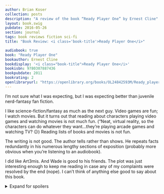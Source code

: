 ```yaml
---
author: Brian Koser
collection: posts
description: "A review of the book “Ready Player One” by Ernest Cline"
layout: book.swig
pubdate: 2016-05-26
section: journal
tags: book reviews fiction sci-fi
title: "Book Review: <i class='book-title'>Ready Player One</i>"

audiobook: true
book: "Ready Player One"
bookauthor: Ernest Cline
bookdisplay: '<i class="book-title">Ready Player One</i>'
bookisbn: 9780307887436
bookpubdate: 2011
bookrating: 2
openlibraryurl: "https://openlibrary.org/books/OL24842593M/Ready_player_one"
---
```

I’m not sure what I was expecting, but I was expecting better than juvenile nerd-fantasy fan fiction.

I like science-fiction/fantasy as much as the next guy. Video games are fun; I watch movies. But it turns out that reading about characters playing video games and watching movies is not much fun. (“Neat, virtual reality, so the characters can do whatever they want…they’re playing arcade games and watching TV? 😕) Reading lists of books and movies is not fun.

The writing is not good. The author tells rather than shows. He repeats facts redundantly in his numerous lengthy sections of exposition (probably more obvious when you’re listening to an audiobook).

I did like Art3mis. And Wade is good to his friends. The plot was just interesting enough to keep me reading in case any of my complaints were resolved by the end (nope). I can’t think of anything else good to say about this book.

<details>
    <summary>Expand for spoilers</summary>
    <ul class="book-spoilers">
        <li>Wade is a jerk to people that aren’t his friends. My least favorite scene, the one that made me consider quitting, has Wade and Aech arguing (poorly) about John Hughes movies, and then being jerks to a guy that didn’t have everything about those movies memorized.
        <li>Wade just happens to make friends with Aech, the coolest and most popular egg hunter? He happens to meet and fall in love with Artemis, whom he already had a celebrity crush on? Meh.
        <li>James Halliday should not be anyone’s hero. At least he gave Wade good advice at the end.
        <li>I would have liked a little more nuanced critique on capitalism than Cline presented. Maybe he didn’t see the irony in demonizing capitalism while praising Halliday and the OASIS?
        <li>Cline did a decent job with the technical details, although he doesn’t know what “open source” is.
        <li>The big red button is interesting, although I can’t think of why Wade would ever push it, so I’m not sure of the point. I suppose if he ever wants to destroy something he doesn’t own, that provides a bunch of jobs, that is used for education, that provided him an escape from an abusive home life, where he met his only friends…
    </ul>
</details>